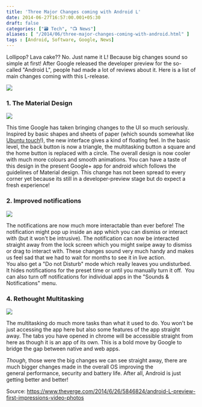 ```yaml
---
title: 'Three Major Changes coming with Android L'
date: 2014-06-27T16:57:00.001+05:30
draft: false
categories: ["🗃️ Tech", "📺 News"]
aliases: [ "/2014/06/three-major-changes-coming-with-android.html" ]
tags : [Android, Software, Google, News]
---
```


Lollipop? Lava cake?? No. Just name it L! Because big changes sound so simple at first! After Google released the developer preview for the so-called "Android L", people had made a lot of reviews about it. Here is a list of main changes coming with this L-release.  
  

[![](https://2.bp.blogspot.com/-Hhp8718K-Lc/U61LhfctZ_I/AAAAAAAACW4/FwpjpwCJB1Y/s1600/a.png)](https://2.bp.blogspot.com/-Hhp8718K-Lc/U61LhfctZ_I/AAAAAAAACW4/FwpjpwCJB1Y/s1600/a.png)

### 1\. The Material Design

[![](https://2.bp.blogspot.com/-NfSa0zZj7Ig/U61O7jC6zkI/AAAAAAAACXE/SC3ZCIw_Fnk/s1600/Android-L-Material-Contacts.jpg)](https://2.bp.blogspot.com/-NfSa0zZj7Ig/U61O7jC6zkI/AAAAAAAACXE/SC3ZCIw_Fnk/s1600/Android-L-Material-Contacts.jpg)

  

This time Google has taken bringing changes to the UI so much seriously. Inspired by basic shapes and sheets of paper (which sounds somewhat like [Ubuntu touch](https://technologyinfinite.blogspot.in/2013/03/ubuntu-phone.html)!), the new interface gives a kind of floating feel. In the basic level, the back button is now a triangle, the multitasking button a square and the home button is replaced with a circle. The overall design is now cooler with much more colours and smooth animations. You can have a taste of this design in the present Google+ app for android which follows the guidelines of Material design. This change has not been spread to every corner yet because its still in a developer-preview stage but do expect a fresh experience!

  

### 2\. Improved notifications

[![](https://3.bp.blogspot.com/-BSXOd4MFTYU/U61Qme8UtZI/AAAAAAAACXQ/gMuJvKXOpXY/s1600/notif.jpg)](https://3.bp.blogspot.com/-BSXOd4MFTYU/U61Qme8UtZI/AAAAAAAACXQ/gMuJvKXOpXY/s1600/notif.jpg)

  

The notifications are now much more interactable than ever before! The notification might pop up inside an app which you can dismiss or interact with (but it won't be intrusive). The notification can now be interacted straight away from the lock screen which you might swipe away to dismiss or drag to interact with. These changes sound very much handy and makes us feel sad that we had to wait for months to see it in live action.  
You also get a "Do not Disturb" mode which really leaves you undisturbed. It hides notifications for the preset time or until you manually turn it off.  You can also turn off notifications for individual apps in the "Sounds & Notifications" menu.

### 4\. Rethought Multitasking

[![](https://4.bp.blogspot.com/-1IrDtabiGHY/U61SpoGgJfI/AAAAAAAACXc/s28jUbOTIts/s1600/muulti.jpg)](https://4.bp.blogspot.com/-1IrDtabiGHY/U61SpoGgJfI/AAAAAAAACXc/s28jUbOTIts/s1600/muulti.jpg)

  

The multitasking do much more tasks than what it used to do. You won't be just accessing the app here but also some features of the app straight away. The tabs you have opened in chrome will be accessible straight from here as though it is an app of its own. This is a bold move by Google to bridge the gap between native and web apps.

  

_Though,_ those were the big changes we can see straight away, there are much bigger changes made in the overall OS improving the general performance, security and battery life. After all, Android is just getting better and better!  
  
Source: https://www.theverge.com/2014/6/26/5846824/android-L-preview-first-impressions-video-photos